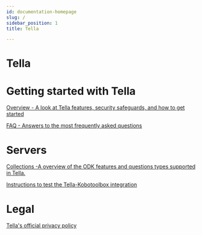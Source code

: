 ```yaml
---
id: documentation-homepage
slug: /
sidebar_position: 1
title: Tella

---
```



# Tella

# Getting started with Tella

[Overview - A look at Tella features, security safeguards, and how to get started](/features)

[FAQ - Answers to the most frequently asked questions]((https://todo.com))

# Servers

[Collections -A overview of the ODK features and questions types supported in Tella.]((https://todo.com))

[Instructions to test the Tella-Kobotoolbox integration]((https://todo.com))

# Legal

[Tella's official privacy policy](https://slite.com/api/public/notes/U-EOn57whEMiwr/redirect)

          